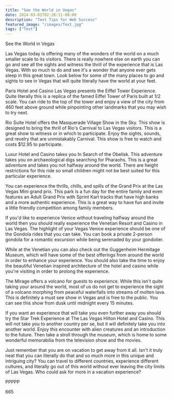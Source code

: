 ```yaml
---
title: "See the World in Vegas"
date: 2024-03-01T02:28:11-08:00
description: "Text Tips for Web Success"
featured_image: "/images/Text.jpg"
tags: ["Text"]
---
```


See the World in Vegas

Las Vegas today is offering many of the wonders of the world on a much smaller scale to its visitors. There is really nowhere else on earth you can go and see all the sights and witness the thrill of the experience that is Las Vegas. With so much to do and see it's a wonder that anyone ever gets sleep in this great town. Look below for some of the many places to go and sights to see in Vegas that will quite literally have the world at your feet.

Paris Hotel and Casino Las Vegas presents the Eiffel Tower Experience. Quite literally this is a replica of the famed Eiffel Tower of Paris built at 1/2 scale. You can ride to the top of the tower and enjoy a view of the city from 460 feet above ground while pinpointing other landmarks that you may wish to try next. 

Rio Suite Hotel offers the Masquerade Village Show in the Sky. This show is designed to bring the thrill of Rio's Carnival to Las Vegas visitors. This is a great show to witness or in which to participate. Enjoy the sights, sounds, and revelry that are unmistakably Carnival. This show is free to watch and costs $12.95 to participate. 

Luxur Hotel and Casino takes you In Search of the Obelisk. This adventure takes you on archaeological digs searching for Pharaohs. This is a great adventure and takes you not halfway around the world. There are height restrictions for this ride so small children might not be best suited for this particular experience. 

You can experience the thrills, chills, and spills of the Grand Prix at the Las Vegas Mini grand prix. This park is a fun day for the entire family and even features an Adult Grand Prix with Sprint Kart tracks that have high banks and a more authentic experience. This is a great way to have fun and invite a little friendly competition among family members.

If you'd like to experience Venice without traveling halfway around the world then you should really experience the Venetian Resort and Casino in Las Vegas. The highlight of your Vegas Venice experience should be one of the Gondola rides that you can take. You can book a private 2-person gondola for a romantic excursion while being serenaded by your gondolier. 

While at the Venetian you can also check out the Guggenheim Hermitage Museum, which will have some of the best offerings from around the world in order to enhance your experience. You should also take the time to enjoy the beautiful Venetian inspired architecture of the hotel and casino while you're visiting in order to prolong the experience.

The Mirage offers a volcano for guests to experience. While this isn't quite taking your around the world, most of us do not get to experience the sight of a volcano morphing from peaceful waterfalls into streams of molten lava. This is definitely a must see show in Vegas and is free to the public. You can see this show from dusk until midnight every 15 minutes.

If you want an experience that will take you even further away you should try the Star Trek Experience at The Las Vegas Hilton Hotel and Casino. This will not take you to another country per se, but it will definitely take you into another world. Enjoy this encounter with alien creatures and an introduction to the future. Then take a stroll through the museum, which is home to some wonderful memorabilia from the television show and the movies.

Just remember that you are on vacation to get away from it all. Isn't it truly neat that you can literally do that and so much more in this unique and intriguing city? You can travel to different countries, experience different cultures, and literally go out of this world without ever leaving the city limits of Las Vegas. Who could ask for more in a vacation experience?

PPPPP

665

